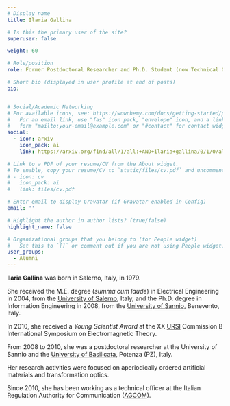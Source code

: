 ```yaml
---
# Display name
title: Ilaria Gallina

# Is this the primary user of the site?
superuser: false

weight: 60

# Role/position
role: Former Postdoctoral Researcher and Ph.D. Student (now Technical Officer at AGCOM)

# Short bio (displayed in user profile at end of posts)
bio:


# Social/Academic Networking
# For available icons, see: https://wowchemy.com/docs/getting-started/page-builder/#icons
#   For an email link, use "fas" icon pack, "envelope" icon, and a link in the
#   form "mailto:your-email@example.com" or "#contact" for contact widget.
social:
  - icon: arxiv
    icon_pack: ai
    link: https://arxiv.org/find/all/1/all:+AND+ilaria+gallina/0/1/0/all/0/1

# Link to a PDF of your resume/CV from the About widget.
# To enable, copy your resume/CV to `static/files/cv.pdf` and uncomment the lines below.
# - icon: cv
#   icon_pack: ai
#   link: files/cv.pdf

# Enter email to display Gravatar (if Gravatar enabled in Config)
email: ''

# Highlight the author in author lists? (true/false)
highlight_name: false

# Organizational groups that you belong to (for People widget)
#   Set this to `[]` or comment out if you are not using People widget.
user_groups:
  - Alumni
---
```



**Ilaria Gallina** was born in Salerno, Italy, in 1979.

She received the M.E. degree (*summa cum laude*) in Electrical Engineering in 2004,
from the [University of Salerno](https://web.unisa.it/en/home), Italy, and the Ph.D.
degree in Information Engineering in 2008, from the [University of Sannio](http://www.unisannio.it/en), Benevento, Italy.

In 2010, she received a *Young Scientist Award* at the XX [URSI](http://www.ursi.org/homepage.php)
Commission B International Symposium on Electromagnetic Theory.

From 2008 to 2010, she was a postdoctoral researcher at the University of Sannio and the [University of Basilicata](http://portale.unibas.it/site/home.html), Potenza (PZ), Italy.

Her research activities were focused on aperiodically ordered artificial materials and transformation optics.

Since 2010, she has been working as a technical officer at the Italian Regulation Authority for Communication ([AGCOM](https://www.agcom.it)).
